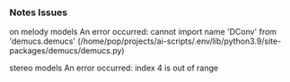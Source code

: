 ### Notes Issues

on melody models
An error occurred: cannot import name 'DConv' from 'demucs.demucs' (/home/pop/projects/ai-scripts/.env/lib/python3.9/site-packages/demucs/demucs.py)

stereo models
An error occurred: index 4 is out of range